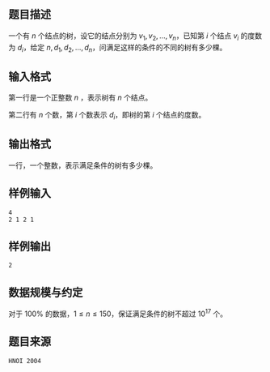## 题目描述

一个有 $n$ 个结点的树，设它的结点分别为 $v_1,v_2,…,v_n$，已知第 $i$ 个结点 $v_i$ 的度数为 $d_i$，给定 $n,d_1,d_2,...,d_n$，问满足这样的条件的不同的树有多少棵。

## 输入格式

第一行是一个正整数 $n$ ，表示树有 $n$ 个结点。

第二行有 $n$ 个数，第 $i$ 个数表示 $d_i$，即树的第 $i$ 个结点的度数。

## 输出格式

一行，一个整数，表示满足条件的树有多少棵。

## 样例输入

```
4
2 1 2 1
```

## 样例输出

```
2
```

## 数据规模与约定

对于 $100\%$ 的数据，$1\le n \le 150$，保证满足条件的树不超过 $10^{17}$ 个。

## 题目来源

$\texttt{HNOI 2004}$